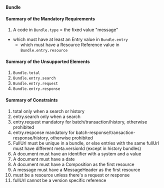 **Bundle**

#### Summary of the Mandatory Requirements
1.  A  code  in `Bundle.type`  = the fixed value  "message"
   - which must have at least  an  Entry value  in `Bundle.entry`
      - which must have a Resource Reference value  in `Bundle.entry.resource`

#### Summary of the Unsupported Elements
1. `Bundle.total`
1. `Bundle.entry.search`
1. `Bundle.entry.request`
1. `Bundle.entry.response`

#### Summary of Constraints
1. total only when a search or history
1. entry.search only when a search
1. entry.request mandatory for batch/transaction/history, otherwise prohibited
1. entry.response mandatory for batch-response/transaction-response/history, otherwise prohibited
1. FullUrl must be unique in a bundle, or else entries with the same fullUrl must have different meta.versionId (except in history bundles)
1. A document must have an identifier with a system and a value
1. A document must have a date
1. A document must have a Composition as the first resource
1. A message must have a MessageHeader as the first resource
1. must be a resource unless there&#39;s a request or response
1. fullUrl cannot be a version specific reference